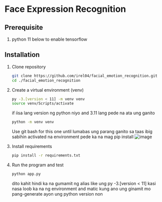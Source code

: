 # Face Expression Recognition

## Prerequisite 
1. python 11 below to enable tensorflow

## Installation
1. Clone repository
   ```bash
   git clone https://github.com/irel04/facial_emotion_recognition.git
   cd ./facial_emotion_recognition
   ```
2. Create a virtual environment (venv)

   ```bash
   py -3.[version < 11] -m venv venv
   source venv/Scripts/activate
   ```

   if iisa lang version ng python niyo and 3.11 lang pede na ata ung ganito

   ```bash
   python -m venv venv
   ```

   Use git bash for this one until lumabas ung parang ganito sa taas ibig sabihin activated na environment pede ka na mag pip install
   ![image](https://github.com/user-attachments/assets/ef3385b6-38e0-4ff1-9d68-31f0a92639ab)
4. Install requirements

   ```bash
   pip install -r requirements.txt
   ```
5. Run the program and test

   ```bash
   python app.py
   ```

   dito kahit hindi ka na gumamit ng alias like ung py -3.[version < 11] kasi nasa loob ka na ng environment and matic kung ano ung ginamit mo pang-generate ayon ung python version non
   

   

